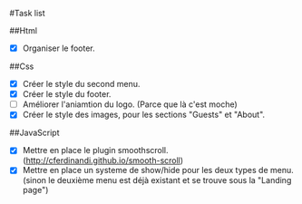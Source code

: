 #Task list

##Html

- [x] Organiser le footer.

##Css
	
- [x] Créer le style du second menu.
- [x] Créer le style du footer.
- [ ] Améliorer l'aniamtion du logo. (Parce que là c'est moche)
- [x] Créer le style des images, pour les sections "Guests" et "About".

##JavaScript

- [x] Mettre en place le plugin smoothscroll. (http://cferdinandi.github.io/smooth-scroll)
- [x] Mettre en place un systeme de show/hide pour les deux types de menu. (sinon le deuxième menu est déjà existant et se trouve sous la "Landing page")